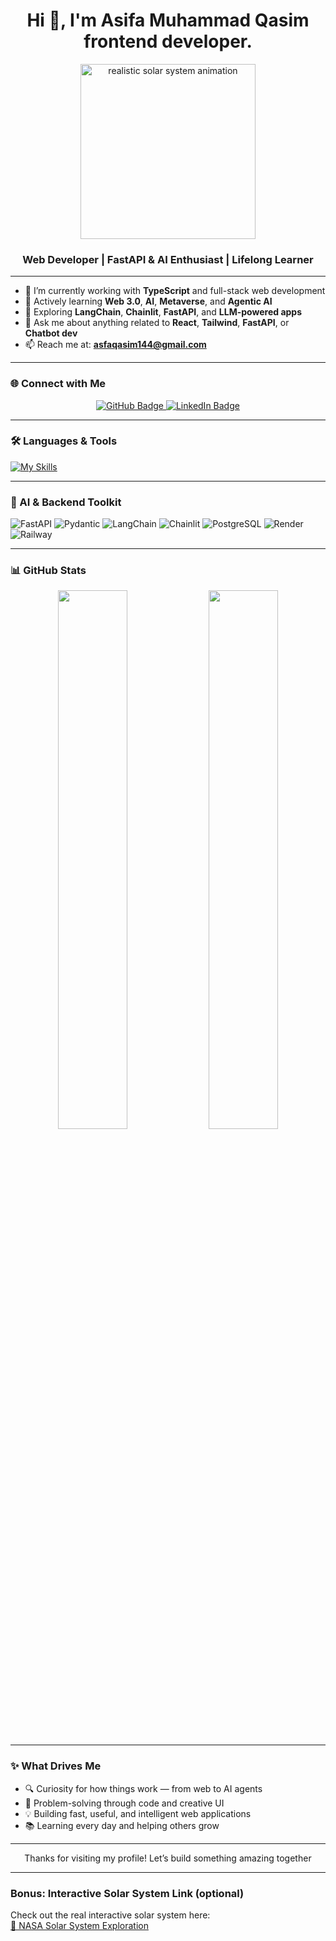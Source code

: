 <h1 align="center">Hi 👋, I'm Asifa Muhammad Qasim frontend developer.</h1>
<p align="center">
  <img src="https://upload.wikimedia.org/wikipedia/commons/4/4e/Solar_System_orbits_2021.gif" width="280" alt="realistic solar system animation" />
</p>

<h3 align="center">Web Developer | FastAPI & AI Enthusiast | Lifelong Learner</h3>

---

- 🔭 I’m currently working with **TypeScript** and full-stack web development  
- 🌱 Actively learning **Web 3.0**, **AI**, **Metaverse**, and **Agentic AI**  
- 🤖 Exploring **LangChain**, **Chainlit**, **FastAPI**, and **LLM-powered apps**  
- 💬 Ask me about anything related to **React**, **Tailwind**, **FastAPI**, or **Chatbot dev**  
- 📫 Reach me at: **asfaqasim144@gmail.com**

---

### 🌐 Connect with Me

<div align="center">
  <a href="https://github.com/AsfaQasim" target="_blank">
    <img src="https://img.shields.io/badge/GitHub-181717?style=for-the-badge&logo=github&logoColor=white" alt="GitHub Badge"/>
  </a>
  <a href="https://www.linkedin.com/in/asifa-muhammad-qasim-006120305/" target="_blank">
    <img src="https://img.shields.io/badge/LinkedIn-0A66C2?style=for-the-badge&logo=linkedin&logoColor=white" alt="LinkedIn Badge"/>
  </a>
</div>

---

### 🛠️ Languages & Tools

[![My Skills](https://skillicons.dev/icons?i=html,css,tailwind,js,ts,react,nextjs,nodejs,py,git,github,vscode,figma)](https://skillicons.dev)

---

### 🧠 AI & Backend Toolkit

![FastAPI](https://img.shields.io/badge/FastAPI-005571?style=for-the-badge&logo=fastapi&logoColor=white)
![Pydantic](https://img.shields.io/badge/Pydantic-3178C6?style=for-the-badge&logo=python&logoColor=white)
![LangChain](https://img.shields.io/badge/LangChain-4B0082?style=for-the-badge)
![Chainlit](https://img.shields.io/badge/Chainlit-3C3C3C?style=for-the-badge&logo=python&logoColor=white)
![PostgreSQL](https://img.shields.io/badge/PostgreSQL-336791?style=for-the-badge&logo=postgresql&logoColor=white)
![Render](https://img.shields.io/badge/Render-00979D?style=for-the-badge&logo=render&logoColor=white)
![Railway](https://img.shields.io/badge/Railway-000000?style=for-the-badge&logo=railway&logoColor=white)

---

### 📊 GitHub Stats

<div align="center">
  <img src="https://github-readme-stats.vercel.app/api?username=AsfaQasim&show_icons=true&theme=dark&hide_border=true" width="47%"/>
  <img src="https://github-readme-stats.vercel.app/api/top-langs/?username=AsfaQasim&layout=compact&theme=dark&hide_border=true" width="47%"/>
</div>

---

### ✨ What Drives Me

- 🔍 Curiosity for how things work — from web to AI agents  
- 🧩 Problem-solving through code and creative UI  
- 💡 Building fast, useful, and intelligent web applications  
- 📚 Learning every day and helping others grow

---

<p align="center"> Thanks for visiting my profile! Let’s build something amazing together </p>

---

### Bonus: Interactive Solar System Link (optional)

Check out the real interactive solar system here:  
[🌌 NASA Solar System Exploration](https://solarsystem.nasa.gov/planets/overview/)

